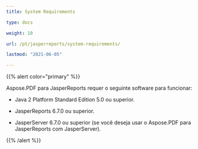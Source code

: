 ```yaml
---
title: System Requirements

type: docs

weight: 10

url: /pt/jasperreports/system-requirements/

lastmod: "2021-06-05"

---
```


{{% alert color="primary" %}}

Aspose.PDF para JasperReports requer o seguinte software para funcionar:

- Java 2 Platform Standard Edition 5.0 ou superior.

- JasperReports 6.7.0 ou superior.

- JasperServer 6.7.0 ou superior (se você deseja usar o Aspose.PDF para JasperReports com JasperServer).

{{% /alert %}}